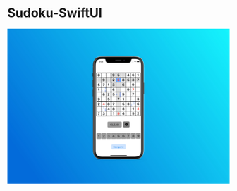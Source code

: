 # Sudoku-SwiftUI

![](https://github.com/dhruvshah8/Sudoku-SwiftUI/blob/master/Sudoku-ScreenShot.jpg?raw=true)
